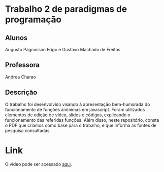 # Trabalho 2 de paradigmas de programação
## Alunos
Augusto Pagnossim Frigo e 
Gustavo Machado de Freitas
## Professora
Andrea Charao

## Descrição
O trabalho foi desenvolvido visando à apresentação bem-humorada do funcionamento de funções anônimas em javascript. Foram utilizados elementos de edição de vídeo, slides e códigos, explicando o funcionamento das referidas funções. Além disso, neste repositório, consta o PDF que criamos como base para o trabalho, e que informa as fontes de pesquisa consultadas.

# Link
 O vídeo pode ser acessado [aqui](https://drive.google.com/file/d/11mZoDpQoxxYBWW-nlPmttSEnSjA2eBoC/view).
